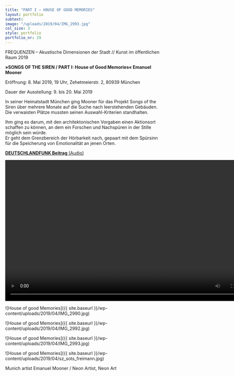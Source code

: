 ```yaml
---
title: "PART I – HOUSE OF GOOD MEMORIES"
layout: portfolio
subtext: 
image: "/uploads/2019/04/IMG_2993.jpg"
col_size: 3
style: portfolio
portfolio_nr: 29
---
```

FREQUENZEN – Akustische Dimensionen der Stadt // Kunst im öffentlichen Raum 2019

**»SONGS OF THE SIREN / PART I: House of Good Memories« Emanuel Mooner**

Eröffnung: 8. Mai 2019, 19 Uhr, Zehetmeierstr. 2, 80939 München  

Dauer der Ausstellung: 9. bis 20. Mai 2019

In seiner Heimatstadt München ging Mooner für das Projekt Songs of the Siren über mehrere Monate auf die Suche nach leerstehenden Gebäuden. Die verwaisten Plätze mussten seinen Auswahl-Kriterien standhalten.  

Ihm ging es darum, mit den architektonischen Vorgaben einen Aktionsort schaffen zu können, an dem ein Forschen und Nachspüren in der Stille möglich sein würde.  
Er geht dem Grenzbereich der Hörbarkeit nach, gepaart mit dem Spürsinn für die Speicherung von Emotionalität an jenen Orten.


[**DEUTSCHLANDFUNK Beitrag** (Audio)](https://www.deutschlandfunk.de/kunstprojekt-songs-of-the-siren-emotionen-im-leerstand.807.de.html?dram:article_id=448063)

<video width="800" height="450" controls>
  <source src="{{ site.baseurl }}/uploads/2019/04/sots1_film_web_small.mp4" type="video/mp4">
Your browser does not support the video tag.
</video>

![House of good Memories]({{ site.baseurl }}/wp-content/uploads/2019/04/IMG_2990.jpg)

![House of good Memories]({{ site.baseurl }}/wp-content/uploads/2019/04/IMG_2992.jpg)

![House of good Memories]({{ site.baseurl }}/wp-content/uploads/2019/04/IMG_2993.jpg)

![House of good Memories]({{ site.baseurl }}/wp-content/uploads/2019/04/sz_sots_freimann.jpg)

Munich artist Emanuel Mooner / Neon Artist, Neon Art